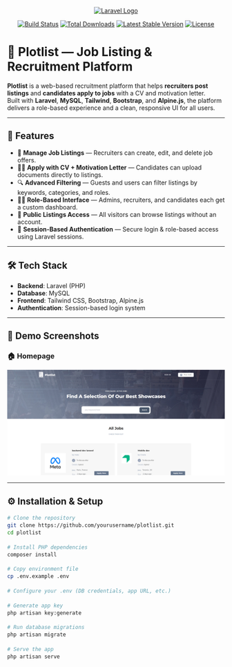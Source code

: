 <p align="center"><a href="https://laravel.com" target="_blank"><img src="https://raw.githubusercontent.com/laravel/art/master/logo-lockup/5%20SVG/2%20CMYK/1%20Full%20Color/laravel-logolockup-cmyk-red.svg" width="400" alt="Laravel Logo"></a></p>

<p align="center">
<a href="https://github.com/laravel/framework/actions"><img src="https://github.com/laravel/framework/workflows/tests/badge.svg" alt="Build Status"></a>
<a href="https://packagist.org/packages/laravel/framework"><img src="https://img.shields.io/packagist/dt/laravel/framework" alt="Total Downloads"></a>
<a href="https://packagist.org/packages/laravel/framework"><img src="https://img.shields.io/packagist/v/laravel/framework" alt="Latest Stable Version"></a>
<a href="https://packagist.org/packages/laravel/framework"><img src="https://img.shields.io/packagist/l/laravel/framework" alt="License"></a>
</p>

# 📄 Plotlist — Job Listing & Recruitment Platform

**Plotlist** is a web-based recruitment platform that helps **recruiters post listings** and **candidates apply to jobs** with a CV and motivation letter.  
Built with **Laravel**, **MySQL**, **Tailwind**, **Bootstrap**, and **Alpine.js**, the platform delivers a role-based experience and a clean, responsive UI for all users.

---

## 🚀 Features

- 📄 **Manage Job Listings** — Recruiters can create, edit, and delete job offers.
- 🧑‍💼 **Apply with CV + Motivation Letter** — Candidates can upload documents directly to listings.
- 🔍 **Advanced Filtering** — Guests and users can filter listings by keywords, categories, and roles.
- 🧑‍🔒 **Role-Based Interface** — Admins, recruiters, and candidates each get a custom dashboard.
- 👀 **Public Listings Access** — All visitors can browse listings without an account.
- 💾 **Session-Based Authentication** — Secure login & role-based access using Laravel sessions.

---

## 🛠️ Tech Stack

- **Backend**: Laravel (PHP)
- **Database**: MySQL
- **Frontend**: Tailwind CSS, Bootstrap, Alpine.js
- **Authentication**: Session-based login system

---

## 📸 Demo Screenshots

### 🏠 Homepage
![Homepage](./public/assets/images/plotlistHomePage.png)

---

## ⚙️ Installation & Setup

```bash
# Clone the repository
git clone https://github.com/yourusername/plotlist.git
cd plotlist

# Install PHP dependencies
composer install

# Copy environment file
cp .env.example .env

# Configure your .env (DB credentials, app URL, etc.)

# Generate app key
php artisan key:generate

# Run database migrations
php artisan migrate

# Serve the app
php artisan serve



